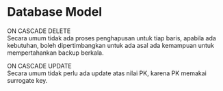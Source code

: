 # Database Model

ON CASCADE DELETE   
Secara umum tidak ada proses penghapusan untuk tiap baris, apabila ada kebutuhan, boleh dipertimbangkan untuk ada asal ada kemampuan untuk mempertahankan backup berkala.

ON CASCADE UPDATE   
Secara umum tidak perlu ada update atas nilai PK, karena PK memakai surrogate key.